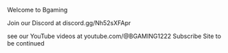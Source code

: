 Welcome to Bgaming

Join our Discord at discord.gg/Nh52sXFApr

see our YouTube videos at youtube.com/@BGAMING1222
Subscribe 
Site to be continued

